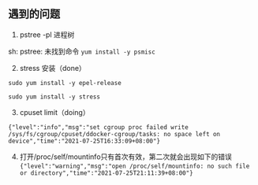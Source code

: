 ## 遇到的问题

1. pstree -pl 进程树

sh: pstree: 未找到命令
`yum install -y psmisc`

2. stress 安装（done）

`sudo yum install -y epel-release`

`sudo yum install -y stress`

3. cpuset limit（doing）

`{"level":"info","msg":"set cgroup proc failed write /sys/fs/cgroup/cpuset/ddocker-cgroup/tasks: no space left on device","time":"2021-07-25T16:33:09+08:00"}`

4. 打开/proc/self/mountinfo只有首次有效，第二次就会出现如下的错误
`{"level":"warning","msg":"open /proc/self/mountinfo: no such file or directory","time":"2021-07-25T21:11:39+08:00"}`
